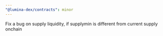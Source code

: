 ```yaml
---
"@lumina-dex/contracts": minor
---
```


Fix a bug on supply liquidity, if supplymin is different from current supply onchain
